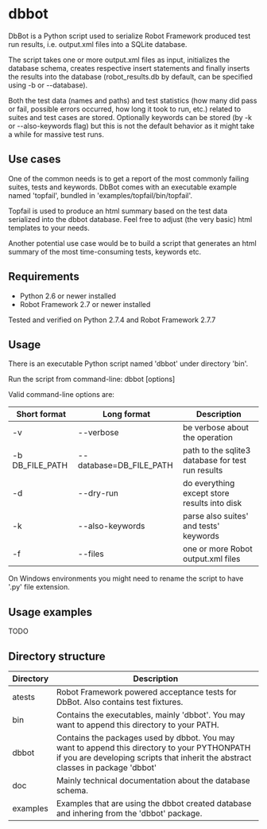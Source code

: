 dbbot
=====

DbBot is a Python script used to serialize Robot Framework produced
test run results, i.e. output.xml files into a SQLite database.

The script takes one or more output.xml files as input, initializes the
database schema, creates respective insert statements and finally inserts the results
into the database (robot_results.db by default, can be specified using -b or --database).

Both the test data (names and paths) and test statistics (how many did pass or fail,
possible errors occurred, how long it took to run, etc.) related to suites and test cases
are stored. Optionally keywords can be stored (by -k or --also-keywords flag) but
this is not the default behavior as it might take a while for massive test runs.


Use cases
---------
One of the common needs is to get a report of the most commonly failing suites,
tests and keywords. DbBot comes with an executable example named 'topfail',
bundled in 'examples/topfail/bin/topfail'.

Topfail is used to produce an html summary based on the test data serialized
into the dbbot database. Feel free to adjust (the very basic) html templates
to your needs.

Another potential use case would be to build a script that generates an html
summary of the most time-consuming tests, keywords etc.


Requirements
------------

* Python 2.6 or newer installed
* Robot Framework 2.7 or newer installed

Tested and verified on Python 2.7.4 and Robot Framework 2.7.7


Usage
-----
There is an executable Python script named 'dbbot' under directory 'bin'.

Run the script from command-line: dbbot [options]

Valid command-line options are:

Short format    | Long format             | Description
--------------- |-------------------------| ------------------------------------------
-v              | --verbose               | be verbose about the operation
-b DB_FILE_PATH | --database=DB_FILE_PATH | path to the sqlite3 database for test run results
-d              | --dry-run               | do everything except store results into disk
-k              | --also-keywords         | parse also suites' and tests' keywords
-f              | --files                 | one or more Robot output.xml files

On Windows environments you might need to rename the script to have '.py' file extension.


Usage examples
--------------
TODO


Directory structure
-------------------

Directory | Description
----------|------------
atests    | Robot Framework powered acceptance tests for DbBot. Also contains test fixtures.
bin       | Contains the executables, mainly 'dbbot'. You may want to append this directory to your PATH.
dbbot     | Contains the packages used by dbbot. You may want to append this directory to your PYTHONPATH if you are developing scripts that inherit the abstract classes in package 'dbbot'
doc       | Mainly technical documentation about the database schema.
examples  | Examples that are using the dbbot created database and inhering from the 'dbbot' package.



